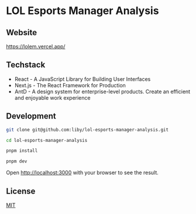 # LOL Esports Manager Analysis

## Website

https://lolem.vercel.app/

## Techstack

- React - A JavaScript Library for Building User Interfaces
- Next.js - The React Framework for Production
- AntD - A design system for enterprise-level products. Create an efficient and enjoyable work experience

## Development

```bash
git clone git@github.com:liby/lol-esports-manager-analysis.git

cd lol-esports-manager-analysis

pnpm install

pnpm dev
```

Open [http://localhost:3000](http://localhost:3000) with your browser to see the result.

## License

[MIT](https://github.com/liby/lol-esports-manager-analysis/blob/main/LICENSE)
